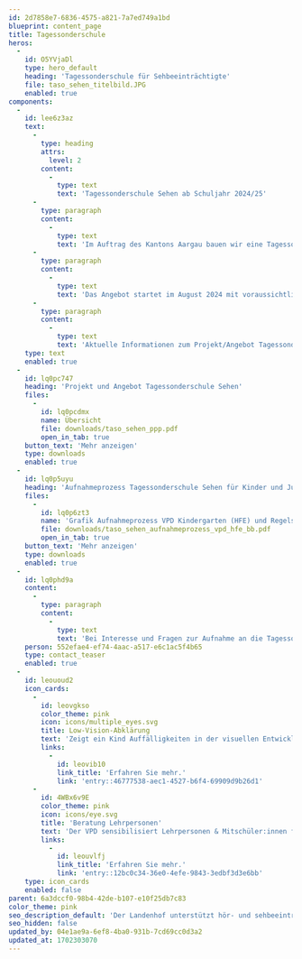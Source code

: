 ```yaml
---
id: 2d7858e7-6836-4575-a821-7a7ed749a1bd
blueprint: content_page
title: Tagessonderschule
heros:
  -
    id: O5YVjaDl
    type: hero_default
    heading: 'Tagessonderschule für Sehbeeinträchtigte'
    file: taso_sehen_titelbild.JPG
    enabled: true
components:
  -
    id: lee6z3az
    text:
      -
        type: heading
        attrs:
          level: 2
        content:
          -
            type: text
            text: 'Tagessonderschule Sehen ab Schuljahr 2024/25'
      -
        type: paragraph
        content:
          -
            type: text
            text: 'Im Auftrag des Kantons Aargau bauen wir eine Tagessonderschule für Kinder und Jugendliche mit Sehbeeinträchtigungen auf. Dadurch können sehbeeinträchtigte Kinder und Jugendliche aus dem Kanton Aargau wohnortnah eine Tagessonderschule besuchen. '
      -
        type: paragraph
        content:
          -
            type: text
            text: 'Das Angebot startet im August 2024 mit voraussichtlich zwei altersdurchmischten Klassen (eine Klasse Zyklus 1-2, ohne Kindergarten; eine Klasse Zyklus 3). '
      -
        type: paragraph
        content:
          -
            type: text
            text: 'Aktuelle Informationen zum Projekt/Angebot Tagessonderschule Sehen und zum Aufnahmeprozess finden Sie in den unten aufgeführten Dokumenten.'
    type: text
    enabled: true
  -
    id: lq0pc747
    heading: 'Projekt und Angebot Tagessonderschule Sehen'
    files:
      -
        id: lq0pcdmx
        name: Übersicht
        file: downloads/taso_sehen_ppp.pdf
        open_in_tab: true
    button_text: 'Mehr anzeigen'
    type: downloads
    enabled: true
  -
    id: lq0p5uyu
    heading: 'Aufnahmeprozess Tagessonderschule Sehen für Kinder und Jugendliche des VPD Kindergarten (HFE) und VPD Regelschule (B&B)'
    files:
      -
        id: lq0p6zt3
        name: 'Grafik Aufnahmeprozess VPD Kindergarten (HFE) und Regelschule (B&B)'
        file: downloads/taso_sehen_aufnahmeprozess_vpd_hfe_bb.pdf
        open_in_tab: true
    button_text: 'Mehr anzeigen'
    type: downloads
    enabled: true
  -
    id: lq0phd9a
    content:
      -
        type: paragraph
        content:
          -
            type: text
            text: 'Bei Interesse und Fragen zur Aufnahme an die Tagessonderschule Sehen stehe ich Ihnen gerne zur Verfügung.'
    person: 552efae4-ef74-4aac-a517-e6c1ac5f4b65
    type: contact_teaser
    enabled: true
  -
    id: leououd2
    icon_cards:
      -
        id: leovgkso
        color_theme: pink
        icon: icons/multiple_eyes.svg
        title: Low-Vision-Abklärung
        text: 'Zeigt ein Kind Auffälligkeiten in der visuellen Entwicklung oder Wahrnehmung, klärt der VPD ab, ob eine Sehbeeinträchtigung vorliegt.'
        links:
          -
            id: leovib10
            link_title: 'Erfahren Sie mehr.'
            link: 'entry::46777538-aec1-4527-b6f4-69909d9b26d1'
      -
        id: 4WBx6v9E
        color_theme: pink
        icon: icons/eye.svg
        title: 'Beratung Lehrpersonen'
        text: 'Der VPD sensibilisiert Lehrpersonen & Mitschüler:innen für die Bedürfnisse sehbeeinträchtigter Menschen.'
        links:
          -
            id: leouvlfj
            link_title: 'Erfahren Sie mehr.'
            link: 'entry::12bc0c34-36e0-4efe-9843-3edbf3d3e6bb'
    type: icon_cards
    enabled: false
parent: 6a3dccf0-98b4-42de-b107-e10f25db7c83
color_theme: pink
seo_description_default: 'Der Landenhof unterstützt hör- und sehbeeinträchtigte Kinder & Jugendliche in ihrem selbstbestimmten Leben durch Förderung ihrer Fähigkeiten & Entwicklung'
seo_hidden: false
updated_by: 04e1ae9a-6ef8-4ba0-931b-7cd69cc0d3a2
updated_at: 1702303070
---
```

